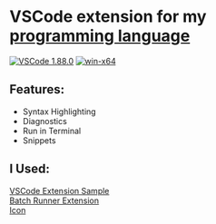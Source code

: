 # VSCode extension for my [programming language](https://github.com/BBpezsgo/Interpreter)
[![VSCode 1.88.0](https://img.shields.io/badge/VSCode-1.88.0-0078d7.svg?logo=visual-studio-code&logoColor=white)](#)
[![win-x64](https://img.shields.io/badge/win-x64-0078D6?logo=windows&logoColor=white)](#)

## Features:

- Syntax Highlighting
- Diagnostics
- Run in Terminal
- Snippets

## I Used:
[VSCode Extension Sample](https://github.com/microsoft/vscode-extension-samples/tree/main/lsp-sample)<br>
[Batch Runner Extension](https://github.com/nils-soderman/vscode-batch-runner)<br>
[Icon](https://www.iconexperience.com/o_collection/icons/?icon=coffee_bean)
